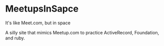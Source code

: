 # MeetupsInSapce
It's like Meet.com, but in space

A silly site that mimics Meetup.com to practice ActiveRecord, Foundation, and ruby.
